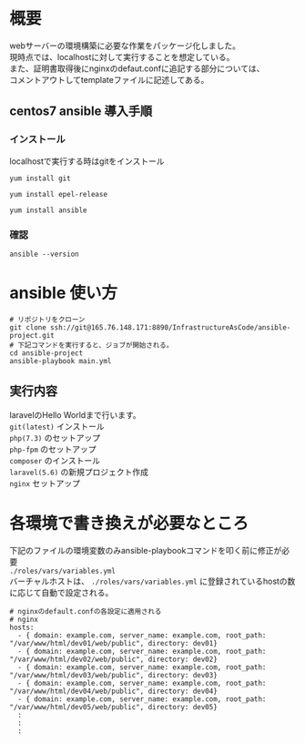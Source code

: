 # 概要
webサーバーの環境構築に必要な作業をパッケージ化しました。<br>
現時点では、localhostに対して実行することを想定している。<br>
また、証明書取得後にnginxのdefaut.confに追記する部分については、<br>
コメントアウトしてtemplateファイルに記述してある。

## centos7 ansible 導入手順
### インストール
localhostで実行する時はgitをインストール

`yum install git`

`yum install epel-release`

`yum install ansible`

### 確認
`ansible --version`

# ansible 使い方

```
# リポジトリをクローン
git clone ssh://git@165.76.148.171:8890/InfrastructureAsCode/ansible-project.git
# 下記コマンドを実行すると、ジョブが開始される。
cd ansible-project
ansible-playbook main.yml
```
## 実行内容
laravelのHello Worldまで行います。<br>
`git(latest)` インストール<br>
`php(7.3)` のセットアップ<br>
`php-fpm` のセットアップ<br>
`composer` のインストール<br>
`laravel(5.6)` の新規プロジェクト作成<br>
`nginx` セットアップ<br>

# 各環境で書き換えが必要なところ
下記のファイルの環境変数のみansible-playbookコマンドを叩く前に修正が必要<br>
`./roles/vars/variables.yml`<br>
バーチャルホストは、 `./roles/vars/variables.yml` に登録されているhostの数に応じて自動で設定される。

```
# nginxのdefault.confの各設定に適用される
# nginx
hosts:
  - { domain: example.com, server_name: example.com, root_path: "/var/www/html/dev01/web/public", directory: dev01}
  - { domain: example.com, server_name: example.com, root_path: "/var/www/html/dev02/web/public", directory: dev02}
  - { domain: example.com, server_name: example.com, root_path: "/var/www/html/dev03/web/public", directory: dev03}
  - { domain: example.com, server_name: example.com, root_path: "/var/www/html/dev04/web/public", directory: dev04}
  - { domain: example.com, server_name: example.com, root_path: "/var/www/html/dev05/web/public", directory: dev05}
  :
  :
  :
```
